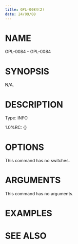 ```yaml
---
title: GPL-0084(2)
date: 24/09/08
---
```


# NAME

GPL-0084 - GPL-0084

# SYNOPSIS

N/A.

# DESCRIPTION

Type: INFO

1.0%RC: {}

# OPTIONS

This command has no switches.

# ARGUMENTS

This command has no arguments.

# EXAMPLES

# SEE ALSO
